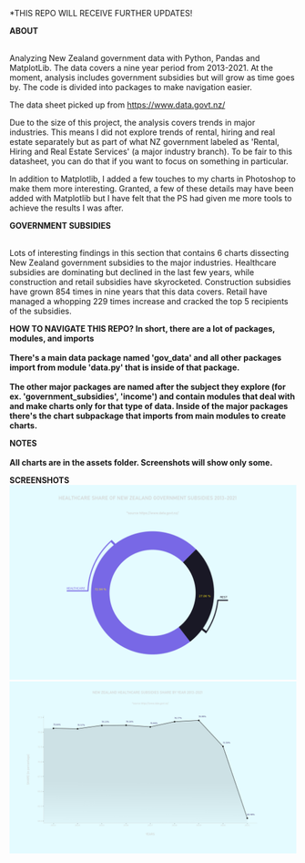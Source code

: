 
*THIS REPO WILL RECEIVE FURTHER UPDATES!

<strong>ABOUT</strong><br>
<br>

Analyzing New Zealand government data with Python, Pandas and MatplotLib. The data covers a nine year period from 2013-2021. At the moment, analysis includes government subsidies but will grow as time goes by. The code is divided into packages to make navigation easier. 

The data sheet picked up from https://www.data.govt.nz/

Due to the size of this project, the analysis covers trends in major industries. This means I did not explore trends of rental, hiring and real estate separately but as part of what NZ government labeled as 'Rental, Hiring and Real Estate Services' (a major industry branch). To be fair to this datasheet, you can do that if you want to focus on something in particular.

In addition to Matplotlib, I added a few touches to my charts in Photoshop to make them more interesting. Granted,
a few of these details may have been added with Matplotlib but I have felt that the PS had given me more tools to achieve the results I was after. 

<strong>GOVERNMENT SUBSIDIES</strong><br>
<br>

Lots of interesting findings in this section that contains 6 charts dissecting New Zealand government subsidies to the major industries. Healthcare subsidies are dominating but declined in the last few years, while construction and retail subsidies have skyrocketed. Construction subsidies have grown 854 times in nine years that this data covers. Retail have managed a whopping 229 times increase and cracked the top 5 recipients of the subsidies. 

<strong>HOW TO NAVIGATE THIS REPO?<strong>
In short, there are a lot of packages, modules, and imports<br>
<br>
There's a main data package named 'gov_data' and all other packages import from module 'data.py' that is inside of that package.<br>
<br> 
The other major packages are named after the subject they explore (for ex. 'government_subsidies', 'income') and contain modules that deal with and make charts only for that type of data. Inside of the major packages there's the chart subpackage that imports from main modules to create charts.

<strong>NOTES</strong><br>
<br>
All charts are in the assets folder. Screenshots will show only some.

<strong>SCREENSHOTS</strong>
<img src="./assets/gov_subsidies_charts/healthcare_share_of_subsidies_2013_2021.png" />
<img src="./assets/gov_subsidies_charts/healthcare_share_by_year.png" />


